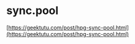 # sync.pool

[https://geektutu.com/post/hpg-sync-pool.html](https://geektutu.com/post/hpg-sync-pool.html)

